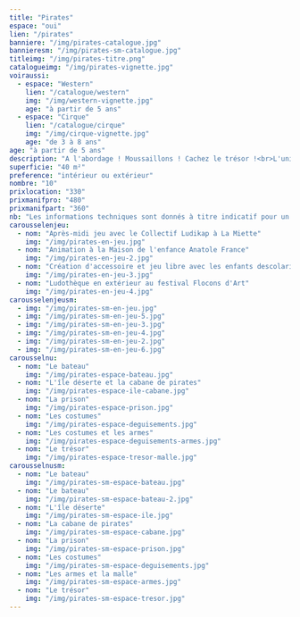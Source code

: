 ```yaml
---
title: "Pirates"
espace: "oui"
lien: "/pirates"
banniere: "/img/pirates-catalogue.jpg"
bannieresm: "/img/pirates-sm-catalogue.jpg"
titleimg: "/img/pirates-titre.png"
catalogueimg: "/img/pirates-vignette.jpg"
voiraussi:
  - espace: "Western"
    lien: "/catalogue/western"
    img: "/img/western-vignette.jpg"
    age: "à partir de 5 ans"
  - espace: "Cirque"
    lien: "/catalogue/cirque"
    img: "/img/cirque-vignette.jpg"
    age: "de 3 à 8 ans"
age: "à partir de 5 ans"
description: "A l'abordage ! Moussaillons ! Cachez le trésor !<br>L'univers des pirates, intemporel et prisé des petits comme des grands permet de grandes aventures !<br> Cache au trésor, bateau, île déserte, le décor est riche et les voyages lointains.<br> Succès assuré !<br>"
superficie: "40 m²"
preference: "intérieur ou extérieur"
nombre: "10"
prixlocation: "330"
prixmanifpro: "480"
prixmanifpart: "360"
nb: "Les informations techniques sont donnés à titre indicatif pour un cadre ludique optimal. <br>Elles sont ajustables à la situation : pour une superficie limitée on préférera un nombre réduit d'enfants, plus d'enfants necessitera une plus grande superficie de jeu, etc."
carousselenjeu:
  - nom: "Après-midi jeu avec le Collectif Ludikap à La Miette"
    img: "/img/pirates-en-jeu.jpg"
  - nom: "Animation à la Maison de l'enfance Anatole France"
    img: "/img/pirates-en-jeu-2.jpg"
  - nom: "Création d'accessoire et jeu libre avec les enfants descolarisés à La Myne"  
    img: "/img/pirates-en-jeu-3.jpg"
  - nom: "Ludothèque en extérieur au festival Flocons d'Art"
    img: "/img/pirates-en-jeu-4.jpg"
carousselenjeusm:
  - img: "/img/pirates-sm-en-jeu.jpg"
  - img: "/img/pirates-sm-en-jeu-5.jpg"
  - img: "/img/pirates-sm-en-jeu-3.jpg"
  - img: "/img/pirates-sm-en-jeu-4.jpg"
  - img: "/img/pirates-sm-en-jeu-2.jpg"
  - img: "/img/pirates-sm-en-jeu-6.jpg"
carousselnu:
  - nom: "Le bateau"
    img: "/img/pirates-espace-bateau.jpg"
  - nom: "L'île déserte et la cabane de pirates"
    img: "/img/pirates-espace-ile-cabane.jpg"
  - nom: "La prison"
    img: "/img/pirates-espace-prison.jpg"
  - nom: "Les costumes"
    img: "/img/pirates-espace-deguisements.jpg"    
  - nom: "Les costumes et les armes"
    img: "/img/pirates-espace-deguisements-armes.jpg"    
  - nom: "Le trésor"
    img: "/img/pirates-espace-tresor-malle.jpg"    
carousselnusm:
  - nom: "Le bateau"
    img: "/img/pirates-sm-espace-bateau.jpg"
  - nom: "Le bateau"
    img: "/img/pirates-sm-espace-bateau-2.jpg"
  - nom: "L'île déserte"
    img: "/img/pirates-sm-espace-ile.jpg"
  - nom: "La cabane de pirates"
    img: "/img/pirates-sm-espace-cabane.jpg"
  - nom: "La prison"
    img: "/img/pirates-sm-espace-prison.jpg"
  - nom: "Les costumes"
    img: "/img/pirates-sm-espace-deguisements.jpg"    
  - nom: "Les armes et la malle"
    img: "/img/pirates-sm-espace-armes.jpg"    
  - nom: "Le trésor"
    img: "/img/pirates-sm-espace-tresor.jpg"    
---
```

